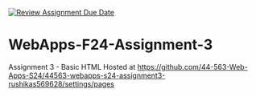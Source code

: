[![Review Assignment Due Date](https://classroom.github.com/assets/deadline-readme-button-24ddc0f5d75046c5622901739e7c5dd533143b0c8e959d652212380cedb1ea36.svg)](https://classroom.github.com/a/qJp_9AXf)
# WebApps-F24-Assignment-3
Assignment 3 - Basic HTML
 Hosted at <https://github.com/44-563-Web-Apps-S24/44563-webapps-s24-assignment3-rushikas569628/settings/pages>
